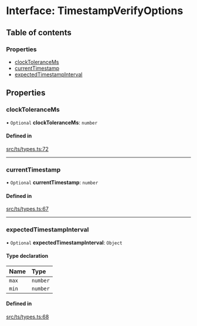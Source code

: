 # Interface: TimestampVerifyOptions

## Table of contents

### Properties

- [clockToleranceMs](TimestampVerifyOptions.md#clocktolerancems)
- [currentTimestamp](TimestampVerifyOptions.md#currenttimestamp)
- [expectedTimestampInterval](TimestampVerifyOptions.md#expectedtimestampinterval)

## Properties

### clockToleranceMs

• `Optional` **clockToleranceMs**: `number`

#### Defined in

[src/ts/types.ts:72](https://gitlab.com/i3-market/code/wp3/t3.2/conflict-resolution/non-repudiation-library/-/blob/aecb67f/src/ts/types.ts#L72)

___

### currentTimestamp

• `Optional` **currentTimestamp**: `number`

#### Defined in

[src/ts/types.ts:67](https://gitlab.com/i3-market/code/wp3/t3.2/conflict-resolution/non-repudiation-library/-/blob/aecb67f/src/ts/types.ts#L67)

___

### expectedTimestampInterval

• `Optional` **expectedTimestampInterval**: `Object`

#### Type declaration

| Name | Type |
| :------ | :------ |
| `max` | `number` |
| `min` | `number` |

#### Defined in

[src/ts/types.ts:68](https://gitlab.com/i3-market/code/wp3/t3.2/conflict-resolution/non-repudiation-library/-/blob/aecb67f/src/ts/types.ts#L68)
